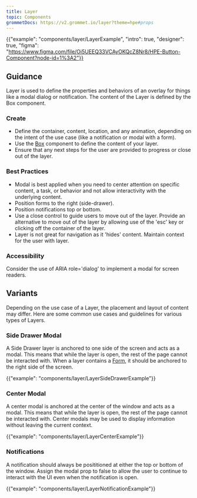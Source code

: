 ```yaml
---
title: Layer
topic: Components
grommetDocs: https://v2.grommet.io/layer?theme=hpe#props
---
```


{{"example": "components/layer/LayerExample", "intro": true, "designer": true, "figma": "https://www.figma.com/file/Oi5UEEQ33VCAyOKQcZ8Nr8/HPE-Button-Component?node-id=1%3A2"}}

## Guidance

Layer is used to define the properties and behaviors of an overlay for things like a modal dialog or notification. The content of the Layer is defined by the Box component.

### Create

- Define the container, content, location, and any animation, depending on the intent of the use case (like a notification or modal with a form).
- Use the [Box](/components/box) component to define the content of your layer.
- Ensure that any next steps for the user are provided to progress or close out of the layer.

### Best Practices

- Modal is best applied when you need to center attention on specific content, a task, or behavior and not allow interactivity with the underlying content.
- Position forms to the right (side-drawer).
- Position notifications top or bottom.
- Use a close control to guide users to move out of the layer. Provide an alternative to move out of the layer by allowing use of the 'esc' key or clicking off the container of the layer.
- Layer is not great for navigation as it 'hides' content. Maintain context for the user with layer.

### Accessibility

Consider the use of ARIA role='dialog' to implement a modal for screen readers.

## Variants

Depending on the use case of a Layer, the placement and layout of content may differ. Here are some common use cases and guidelines for various types of Layers.

### Side Drawer Modal

A Side Drawer layer is anchored to one side of the screen and acts as a modal. This means that while the layer is open, the rest of the page cannot be interacted with. When a layer contains a [Form](/templates/forms), it should be anchored to the right side of the screen.

{{"example": "components/layer/LayerSideDrawerExample"}}

### Center Modal

A center modal is anchored at the center of the window and acts as a modal. This means that while the layer is open, the rest of the page cannot be interacted with. Center modals may be used to display information without leaving the current context.

{{"example": "components/layer/LayerCenterExample"}}

### Notifications

A notification should always be posititioned at either the top or bottom of the window. Assign the modal prop to false to allow the user to continue to interact with the UI even when the notification is open.

{{"example": "components/layer/LayerNotificationExample"}}
